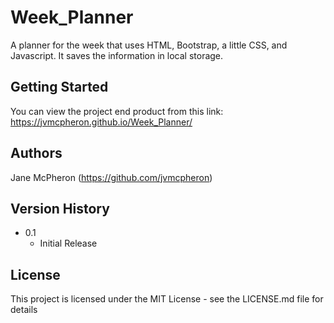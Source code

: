 # Week_Planner

A planner for the week that uses HTML, Bootstrap, a little CSS, and Javascript. It saves the information in local storage.

## Getting Started

You can view the project end product from this link: https://jvmcpheron.github.io/Week_Planner/

## Authors

Jane McPheron (https://github.com/jvmcpheron)

## Version History

* 0.1
    * Initial Release

## License

This project is licensed under the MIT License - see the LICENSE.md file for details

